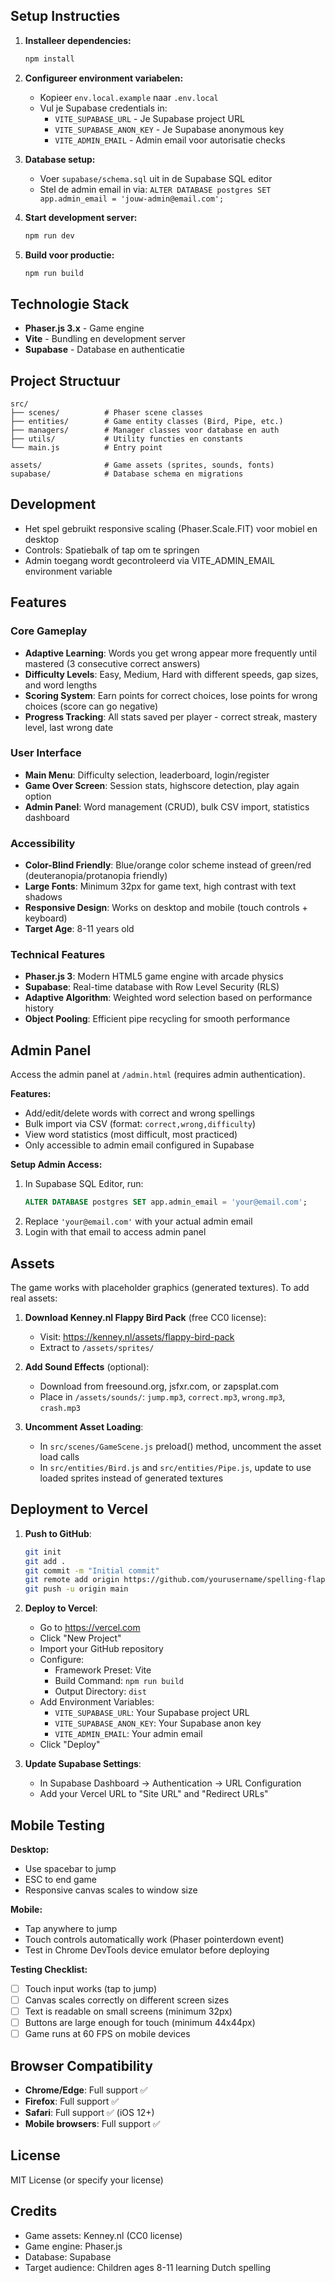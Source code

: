 
## Setup Instructies

1. **Installeer dependencies:**
   ```bash
   npm install
   ```

2. **Configureer environment variabelen:**
   - Kopieer `env.local.example` naar `.env.local`
   - Vul je Supabase credentials in:
     - `VITE_SUPABASE_URL` - Je Supabase project URL
     - `VITE_SUPABASE_ANON_KEY` - Je Supabase anonymous key
     - `VITE_ADMIN_EMAIL` - Admin email voor autorisatie checks

3. **Database setup:**
   - Voer `supabase/schema.sql` uit in de Supabase SQL editor
   - Stel de admin email in via: `ALTER DATABASE postgres SET app.admin_email = 'jouw-admin@email.com';`

4. **Start development server:**
   ```bash
   npm run dev
   ```

5. **Build voor productie:**
   ```bash
   npm run build
   ```

## Technologie Stack

- **Phaser.js 3.x** - Game engine
- **Vite** - Bundling en development server
- **Supabase** - Database en authenticatie

## Project Structuur

```
src/
├── scenes/          # Phaser scene classes
├── entities/        # Game entity classes (Bird, Pipe, etc.)
├── managers/        # Manager classes voor database en auth
├── utils/           # Utility functies en constants
└── main.js          # Entry point

assets/              # Game assets (sprites, sounds, fonts)
supabase/            # Database schema en migrations
```

## Development

- Het spel gebruikt responsive scaling (Phaser.Scale.FIT) voor mobiel en desktop
- Controls: Spatiebalk of tap om te springen
- Admin toegang wordt gecontroleerd via VITE_ADMIN_EMAIL environment variable

## Features

### Core Gameplay
- **Adaptive Learning**: Words you get wrong appear more frequently until mastered (3 consecutive correct answers)
- **Difficulty Levels**: Easy, Medium, Hard with different speeds, gap sizes, and word lengths
- **Scoring System**: Earn points for correct choices, lose points for wrong choices (score can go negative)
- **Progress Tracking**: All stats saved per player - correct streak, mastery level, last wrong date

### User Interface
- **Main Menu**: Difficulty selection, leaderboard, login/register
- **Game Over Screen**: Session stats, highscore detection, play again option
- **Admin Panel**: Word management (CRUD), bulk CSV import, statistics dashboard

### Accessibility
- **Color-Blind Friendly**: Blue/orange color scheme instead of green/red (deuteranopia/protanopia friendly)
- **Large Fonts**: Minimum 32px for game text, high contrast with text shadows
- **Responsive Design**: Works on desktop and mobile (touch controls + keyboard)
- **Target Age**: 8-11 years old

### Technical Features
- **Phaser.js 3**: Modern HTML5 game engine with arcade physics
- **Supabase**: Real-time database with Row Level Security (RLS)
- **Adaptive Algorithm**: Weighted word selection based on performance history
- **Object Pooling**: Efficient pipe recycling for smooth performance

## Admin Panel

Access the admin panel at `/admin.html` (requires admin authentication).

**Features:**
- Add/edit/delete words with correct and wrong spellings
- Bulk import via CSV (format: `correct,wrong,difficulty`)
- View word statistics (most difficult, most practiced)
- Only accessible to admin email configured in Supabase

**Setup Admin Access:**
1. In Supabase SQL Editor, run:
   ```sql
   ALTER DATABASE postgres SET app.admin_email = 'your@email.com';
   ```
2. Replace `'your@email.com'` with your actual admin email
3. Login with that email to access admin panel

## Assets

The game works with placeholder graphics (generated textures). To add real assets:

1. **Download Kenney.nl Flappy Bird Pack** (free CC0 license):
   - Visit: https://kenney.nl/assets/flappy-bird-pack
   - Extract to `/assets/sprites/`

2. **Add Sound Effects** (optional):
   - Download from freesound.org, jsfxr.com, or zapsplat.com
   - Place in `/assets/sounds/`: `jump.mp3`, `correct.mp3`, `wrong.mp3`, `crash.mp3`

3. **Uncomment Asset Loading**:
   - In `src/scenes/GameScene.js` preload() method, uncomment the asset load calls
   - In `src/entities/Bird.js` and `src/entities/Pipe.js`, update to use loaded sprites instead of generated textures

## Deployment to Vercel

1. **Push to GitHub**:
   ```bash
   git init
   git add .
   git commit -m "Initial commit"
   git remote add origin https://github.com/yourusername/spelling-flappy-bird.git
   git push -u origin main
   ```

2. **Deploy to Vercel**:
   - Go to https://vercel.com
   - Click "New Project"
   - Import your GitHub repository
   - Configure:
     - Framework Preset: Vite
     - Build Command: `npm run build`
     - Output Directory: `dist`
   - Add Environment Variables:
     - `VITE_SUPABASE_URL`: Your Supabase project URL
     - `VITE_SUPABASE_ANON_KEY`: Your Supabase anon key
     - `VITE_ADMIN_EMAIL`: Your admin email
   - Click "Deploy"

3. **Update Supabase Settings**:
   - In Supabase Dashboard → Authentication → URL Configuration
   - Add your Vercel URL to "Site URL" and "Redirect URLs"

## Mobile Testing

**Desktop:**
- Use spacebar to jump
- ESC to end game
- Responsive canvas scales to window size

**Mobile:**
- Tap anywhere to jump
- Touch controls automatically work (Phaser pointerdown event)
- Test in Chrome DevTools device emulator before deploying

**Testing Checklist:**
- [ ] Touch input works (tap to jump)
- [ ] Canvas scales correctly on different screen sizes
- [ ] Text is readable on small screens (minimum 32px)
- [ ] Buttons are large enough for touch (minimum 44x44px)
- [ ] Game runs at 60 FPS on mobile devices

## Browser Compatibility

- **Chrome/Edge**: Full support ✅
- **Firefox**: Full support ✅
- **Safari**: Full support ✅ (iOS 12+)
- **Mobile browsers**: Full support ✅

## License

MIT License (or specify your license)

## Credits

- Game assets: Kenney.nl (CC0 license)
- Game engine: Phaser.js
- Database: Supabase
- Target audience: Children ages 8-11 learning Dutch spelling

